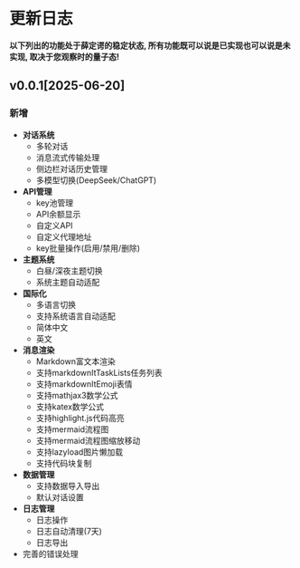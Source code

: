 # 更新日志

**以下列出的功能处于薛定谔的稳定状态, 所有功能既可以说是已实现也可以说是未实现, 取决于您观察时的量子态!**

## v0.0.1[2025-06-20]

### 新增

* **对话系统**
	* 多轮对话
	* 消息流式传输处理
	* 侧边栏对话历史管理
	* 多模型切换(DeepSeek/ChatGPT)
* **API管理**
	* key池管理
	* API余额显示
	* 自定义API
	* 自定义代理地址
	* key批量操作(启用/禁用/删除)
* **主题系统**
	* 白昼/深夜主题切换
	* 系统主题自动适配
* **国际化**
	* 多语言切换
	* 支持系统语言自动适配
	* 简体中文
	* 英文
* **消息渲染**
  * Markdown富文本渲染
  * 支持markdownItTaskLists任务列表
  * 支持markdownItEmoji表情
  * 支持mathjax3数学公式
  * 支持katex数学公式
  * 支持highlight.js代码高亮
  * 支持mermaid流程图
  * 支持mermaid流程图缩放移动
  * 支持lazyload图片懒加载
  * 支持代码块复制
* **数据管理**
  * 支持数据导入导出
  * 默认对话设置
* **日志管理**
  * 日志操作
  * 日志自动清理(7天)
  * 日志导出
* 完善的错误处理
